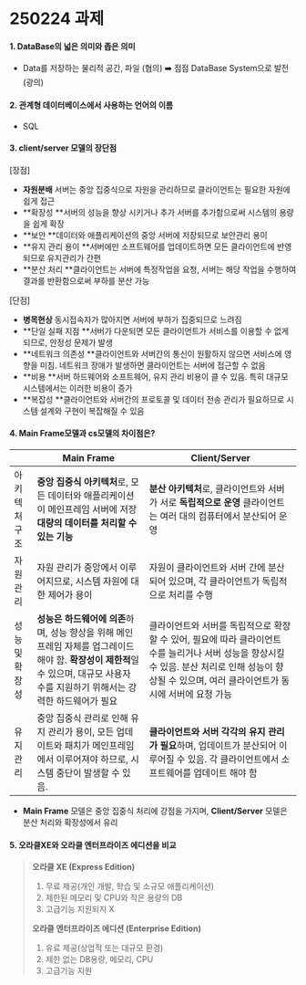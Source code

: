 # 250224 과제

#### 1. DataBase의 넓은 의미와 좁은 의미

- Data를 저장하는 물리적 공간, 파일 (협의)
  :arrow_right: 점점 DataBase System으로 발전 (광의)

#### 2. 관계형 데이터베이스에서 사용하는 언어의 이름

- SQL

#### 3. client/server 모델의 장단점

[장점]

- **자원분배** 서버는 중앙 집중식으로 자원을 관리하므로 클라이언트는 필요한 자원에 쉽게 접근
- **확장성 **서버의 성능을 향상 시키거나 추가 서버를 추가함으로써 시스템의 용량을 쉽게 확장
- **보안 **데이터와 애플리케이션의 중앙 서버에 저장되므로 보안관리 용이
- **유지 관리 용이 **서버에만 소프트웨어를 업데이트하면 모든 클라이언트에 반영되므로 유지관리가 간편
- **분산 처리 **클라이언트는 서버에 특정작업을 요청, 서버는 해당 작업을 수행하여 결과를 반환함으로써 부하를 분산 가능

[단점]

- **병목현상** 동시접속자가 많아지면 서버에 부하가 집중되므로 느려짐
- **단일 실패 지점 **서버가 다운되면 모든 클라이언트가 서비스를 이용할 수 없게 되므로, 안정성 문제가 발생
- **네트워크 의존성 **클라이언트와 서버간의 통신이 원활하지 않으면 서비스에 영향을 미침. 네트워크 장애가 발생하면 클라이언트는 서버에 접근할 수 없음
- **비용 **서버 하드웨어와 소프트웨어, 유지 관리 비용이 클 수 있음. 특히 대규모 시스템에서는 이러한 비용이 증가
- **복잡성 **클라이언트와 서버간의 프로토콜 및 데이터 전송 관리가 필요하므로 시스템 설계와 구현이 복잡해질 수 있음



#### 4. Main Frame모델과 cs모델의 차이점은?

|          | Main Frame                               | Client/Server                            |
| -------- | ---------------------------------------- | ---------------------------------------- |
| 아키텍처 구조  | **중앙 집중식 아키텍처**로, 모든 데이터와 애플리케이션이 메인프레임 서버에 저장 **대량의 데이터를 처리할 수 있는 기능** | **분산 아키텍처**로, 클라이언트와 서버가 서로 **독립적으로 운영** 클라이언트는 여러 대의 컴퓨터에서 분산되어 운영 |
| 자원 관리    | 자원 관리가 중앙에서 이루어지므로, 시스템 자원에 대한 제어가 용이    | 자원이 클라이언트와 서버 간에 분산되어 있으며, 각 클라이언트가 독립적으로 처리를 수행 |
| 성능 및 확장성 | **성능은 하드웨어에 의존**하며, 성능 향상을 위해 메인프레임 자체를 업그레이드해야 함. **확장성이 제한적**일 수 있으며, 대규모 사용자 수를 지원하기 위해서는 강력한 하드웨어가 필요 | 클라이언트와 서버를 독립적으로 확장할 수 있어, 필요에 따라 클라이언트 수를 늘리거나 서버 성능을 향상시킬 수 있음. 분산 처리로 인해 성능이 향상될 수 있으며, 여러 클라이언트가 동시에 서버에 요청 가능 |
| 유지 관리    | 중앙 집중식 관리로 인해 유지 관리가 용이, 모든 업데이트와 패치가 메인프레임에서 이루어져야 하므로, 시스템 중단이 발생할 수 있음. | **클라이언트와 서버 각각의 유지 관리가 필요**하며, 업데이트가 분산되어 이루어질 수 있음. 각 클라이언트에서 소프트웨어를 업데이트 해야 함 |

- **Main Frame** 모델은 중앙 집중식 처리에 강점을 가지며, **Client/Server** 모델은 분산 처리와 확장성에서 유리



#### 5. 오라클XE와 오라클 엔터프라이즈 에디션을 비교

> **오라클 XE (Express Edition)**
>
> 1. 무료 제공(개인 개발, 학습 및 소규모 애플리케이션)
> 2. 제한된 메모리 및 CPU와 작은 용량의 DB
> 3. 고급기능 지원되지 X
>
> 
>
> **오라클 엔터프라이즈 에디션 (Enterprise Edition)**
>
> 1. 유료 제공(상업적 또는 대규모 환경)
> 2. 제한 없는 DB용량, 메모리, CPU
> 3. 고급기능 지원

